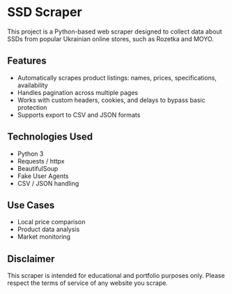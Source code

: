 # SSD Scraper

This project is a Python-based web scraper designed to collect data about SSDs from popular Ukrainian online stores, such as Rozetka and MOYO.

## Features

- Automatically scrapes product listings: names, prices, specifications, availability
- Handles pagination across multiple pages
- Works with custom headers, cookies, and delays to bypass basic protection
- Supports export to CSV and JSON formats

## Technologies Used

- Python 3
- Requests / httpx
- BeautifulSoup
- Fake User Agents
- CSV / JSON handling

## Use Cases

- Local price comparison
- Product data analysis
- Market monitoring

## Disclaimer

This scraper is intended for educational and portfolio purposes only. Please respect the terms of service of any website you scrape.

